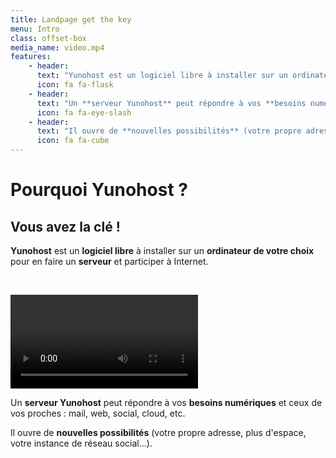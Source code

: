 ```yaml
---
title: Landpage get the key
menu: Intro
class: offset-box
media_name: video.mp4
features:
    - header:
      text: "Yunohost est un logiciel libre à installer sur un ordinateur pour en faire un serveur et participer à Internet."
      icon: fa fa-flask
    - header:
      text: "Un **serveur Yunohost** peut répondre à vos **besoins numériques** et ceux de vos proches : mail, web, social, cloud, etc."
      icon: fa fa-eye-slash
    - header:
      text: "Il ouvre de **nouvelles possibilités** (votre propre adresse, plus d'espace, votre instance de réseau social...)."
      icon: fa fa-cube
---
```


# Pourquoi Yunohost ?
## **Vous** avez la **clé** !


**Yunohost** est un **logiciel libre** à installer sur un **ordinateur de votre choix** pour en faire un **serveur** et participer à Internet.

</br>

![video.mp4](video.mp4)


Un **serveur Yunohost** peut répondre à vos **besoins numériques** et ceux de vos proches : mail, web, social, cloud, etc.

Il ouvre de **nouvelles possibilités** (votre propre adresse, plus d'espace, votre instance de réseau social...).
